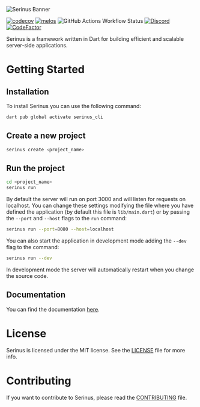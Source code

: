 ![Serinus Banner](https://raw.githubusercontent.com/francescovallone/serinus/main/packages/serinus/assets/github-header.png)

[![codecov](https://codecov.io/gh/francescovallone/serinus/branch/main/graph/badge.svg?token=A2337C1XGG)](https://codecov.io/gh/francescovallone/serinus)
[![melos](https://img.shields.io/badge/maintained%20with-melos-f700ff.svg?style=flat-square)](https://github.com/invertase/melos)
![GitHub Actions Workflow Status](https://img.shields.io/github/actions/workflow/status/francescovallone/serinus/serinus_tests.yml?logo=dart&label=Tests)
[![Discord](https://img.shields.io/discord/1099781506978807919?logo=discord&logoColor=white)](https://discord.gg/FPwH2fEUVF)
[![CodeFactor](https://www.codefactor.io/repository/github/francescovallone/serinus/badge)](https://www.codefactor.io/repository/github/francescovallone/serinus)

Serinus is a framework written in Dart for building efficient and scalable server-side applications.

# Getting Started

## Installation

To install Serinus you can use the following command:

```bash
dart pub global activate serinus_cli
```

## Create a new project

```bash
serinus create <project_name>
```

## Run the project

```bash
cd <project_name>
serinus run
```

By default the server will run on port 3000 and will listen for requests on localhost. You can change these settings modifying the file where you have defined the application (by default this file is `lib/main.dart`) or by passing the `--port` and `--host` flags to the `run` command:

```bash
serinus run --port=8080 --host=localhost
```

You can also start the application in development mode adding the `--dev` flag to the command:

```bash
serinus run --dev
```

In development mode the server will automatically restart when you change the source code.

## Documentation

You can find the documentation [here][documentation_link].

# License

Serinus is licensed under the MIT license. See the [LICENSE](LICENSE) file for more info.

# Contributing

If you want to contribute to Serinus, please read the [CONTRIBUTING](CONTRIBUTING.md) file.

[repo_link]: https://github.com/francescovallone/serinus
[documentation_link]: https://docs.serinus.app
